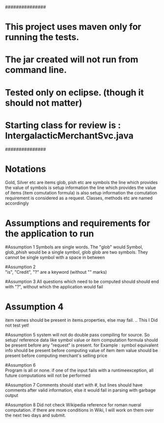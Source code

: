 ###############
# This project uses maven only for running the tests.
# The jar created will not run from command line.
# Tested only on eclipse. (though it should not matter)
# Starting class for review is : IntergalacticMerchantSvc.java
###############

# Notations
Gold, Silver etc are items
glob, pish etc are symbols
the line which provides the value of symbols is setup information
the line which provides the value of items (item comutation formula) is also setup information
the comutation requirement is considered as a request. Classes, methods etc are named accordingly

# Assumptions and requirements for the application to run
#Assumption 1
Symbols are single words. 
The "glob" would Symbol, glob_phish would be a single symbol, glob glob are two symbols. They cannot be single symbol with a space in between

#Assumption 2  
"is", "Credit", "?" are a keyword (without "" marks)

#Assumption 3
All questions which need to be computed should should end with "?", without which the application would fail

# Assumption 4
item names should be present in items.properties, else may fail. .. This I Did not test yet!

#Assumption 5
system will not do double pass compiling for source. 
So setup/ reference data like symbol value or item computation formula should be present before any "request" is present.
for Example : 
	symbol equivalent info should be present before computing value of item
	item value should be present before computing merchant's selling price

#Assumption 6	
Program is all or none. if one of the input fails with a runtimeexception, all future computations will not be performed

#Assumption 7
Comments should start with #, but lines should have comments after valid information, else it would fail in parsing with garbage output

#Assumption 8
Did not check Wikipedia reference for roman nueral computation. if there are more conditions in Wiki, I will work on them over the next two days and submit.
